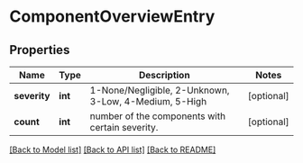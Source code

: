# ComponentOverviewEntry

## Properties
Name | Type | Description | Notes
------------ | ------------- | ------------- | -------------
**severity** | **int** | 1-None/Negligible, 2-Unknown, 3-Low, 4-Medium, 5-High | [optional] 
**count** | **int** | number of the components with certain severity. | [optional] 

[[Back to Model list]](../README.md#documentation-for-models) [[Back to API list]](../README.md#documentation-for-api-endpoints) [[Back to README]](../README.md)


